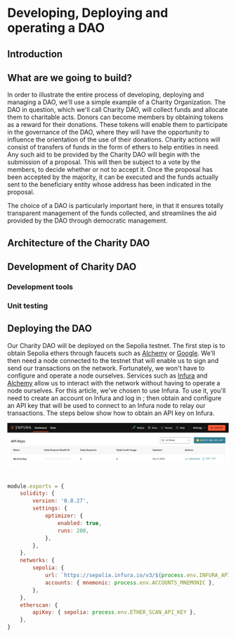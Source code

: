 # Developing, Deploying and operating a DAO
## Introduction

## What are we going to build?

In order to illustrate the entire process of developing, deploying and managing a DAO, we'll use a simple example of a Charity Organization. The DAO in question, which we'll call Charity DAO, will collect funds and allocate them to charitable acts. Donors can become members by obtaining tokens as a reward for their donations. These tokens will enable them to participate in the governance of the DAO, where they will have the opportunity to influence the orientation of the use of their donations. Charity actions will consist of transfers of funds in the form of ethers to help entities in need. Any such aid to be provided by the Charity DAO will begin with the submission of a proposal. This will then be subject to a vote by the members, to decide whether or not to accept it. Once the proposal has been accepted by the majority, it can be executed and the funds actually sent to the beneficiary entity whose address has been indicated in the proposal.

The choice of a DAO is particularly important here, in that it ensures totally transparent management of the funds collected, and streamlines the aid provided by the DAO through democratic management.

## Architecture of the Charity DAO


## Development of Charity DAO
### Development tools

### Unit testing

## Deploying the DAO
Our Charity DAO will be deployed on the Sepolia testnet. The first step is to obtain Sepolia ethers through faucets such as [Alchemy](https://www.alchemy.com/faucets/ethereum-sepolia) or [Google](https://cloud.google.com/application/web3/faucet/ethereum/sepolia). We'll then need a node connected to the testnet that will enable us to sign and send our transactions on the network. Fortunately, we won't have to configure and operate a node ourselves. Services such as [Infura](https://www.infura.io/) and [Alchemy](https://www.alchemy.com/) allow us to interact with the network without having to operate a node ourselves. For this article, we've chosen to use Infura. To use it, you'll need to create an account on Infura and log in ; then obtain and configure an API key that will be used to connect to an Infura node to relay our transactions. The steps below show how to obtain an API key on Infura.



![Infura dashbord](./images/infura_dashboard.png)

``` javascript

module.exports = {
    solidity: {
        version: '0.8.27',
        settings: {
            optimizer: {
                enabled: true,
                runs: 200,
            },
        },
    },
    networks: {
        sepolia: {
            url: `https://sepolia.infura.io/v3/${process.env.INFURA_API_KEY}`,
            accounts: { mnemonic: process.env.ACCOUNTS_MNEMONIC },
        },
    },
    etherscan: {
        apiKey: { sepolia: process.env.ETHER_SCAN_API_KEY },
    },
}


```
